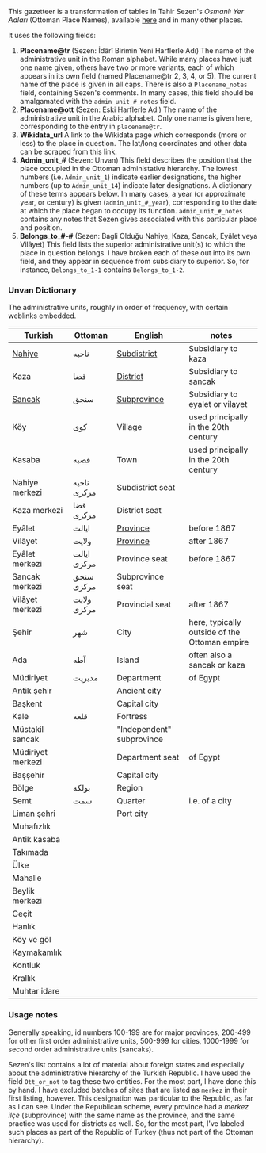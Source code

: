 This gazetteer is a transformation of tables in Tahir Sezen's *Osmanlı Yer Adları* (Ottoman Place Names), available [here](http://www.os-ar.com/osmanli_yer_isimleri.pdf) and in many other places.

It uses the following fields:

1. **Placename@tr** (Sezen: İdârî Birimin Yeni Harflerle Adı) The name of the administrative unit in the Roman alphabet. While many places have just one name given, others have two or more variants, each of which appears in its own field (named Placename@tr 2, 3, 4, or 5). The current name of the place is given in all caps. There is also a `Placename_notes` field, containing Sezen's comments. In many cases, this field should be amalgamated with the `admin_unit_#_notes` field.
2. **Placename@ott** (Sezen: Eski Harflerle Adı) The name of the administrative unit in the Arabic alphabet. Only one name is given here, corresponding to the entry in `placename@tr`.
3. **Wikidata_url** A link to the Wikidata page which corresponds (more or less) to the place in question. The lat/long coordinates and other data can be scraped from this link.
4. **Admin_unit_#** (Sezen: Unvan) This field describes the position that the place occupied in the Ottoman administative hierarchy. The lowest numbers (i.e. `Admin_unit_1`) indicate earlier designations, the higher numbers (up to `Admin_unit_14`) indicate later designations. A dictionary of these terms appears below. In many cases, a year (or approximate year, or century) is given (`admin_unit_#_year`), corresponding to the date at which the place began to occupy its function. `admin_unit_#_notes` contains any notes that Sezen gives associated with this particular place and position. 
5. **Belongs_to_#-#** (Sezen: Bagli Olduğu Nahiye, Kaza, Sancak, Eyâlet veya Vilâyet) This field lists the superior administrative unit(s) to which the place in question belongs. I have broken each of these out into its own field, and they appear in sequence from subsidiary to superior. So, for instance, `Belongs_to_1-1` contains `Belongs_to_1-2`.

### Unvan Dictionary
The administrative units, roughly in order of frequency, with certain weblinks embedded.

Turkish|Ottoman|English|notes
---|---|---|---
[Nahiye](https://tr.wikipedia.org/wiki/Bucak_%28idari_birim%29)|ناحيه|[Subdistrict](https://en.wikipedia.org/wiki/Nahiye_%28Ottoman%29)|Subsidiary to kaza
Kaza|قضا|[District](https://en.wikipedia.org/wiki/Kaza)|Subsidiary to sancak
[Sancak](https://tr.wikipedia.org/wiki/Sancak_%28y%C3%B6netim_b%C3%B6l%C3%BCm%C3%BC%29)|سنجق|[Subprovince](https://en.wikipedia.org/wiki/Sanjak)|Subsidiary to eyalet or vilayet
Köy|كوى|Village|used principally in the 20th century
Kasaba|قصبه|Town|used principally in the 20th century
Nahiye merkezi|ناحيه مركزى|Subdistrict seat|
Kaza merkezi|قضا مركزى|District seat|
Eyâlet|ايالت|[Province](https://en.wikipedia.org/wiki/Eyalet)|before 1867
Vilâyet|ولايت|[Province](https://en.wikipedia.org/wiki/Vilayet)|after 1867
Eyâlet merkezi|ايالت مركزى|Province seat|before 1867
Sancak merkezi|سنجق مركزى|Subprovince seat|
Vilâyet merkezi|ولايت مركزى|Provincial seat|after 1867
Şehir|شهر|City|here, typically outside of the Ottoman empire
Ada|آطه|Island|often also a sancak or kaza
Müdiriyet|مديريت|Department|of Egypt
Antik şehir||Ancient city|
Başkent||Capital city|
Kale|قلعه|Fortress|
Müstakil sancak||"Independent" subprovince|
Müdiriyet merkezi||Department seat|of Egypt
Başşehir||Capital city|
Bölge|بولكه|Region|
Semt|سمت|Quarter|i.e. of a city
Liman şehri||Port city|
Muhafızlık|||
Antik kasaba|||
Takımada|||
Ülke|||
Mahalle|||
Beylik merkezi|||
Geçit|||
Hanlık|||
Köy ve göl|||
Kaymakamlık|||
Kontluk|||
Krallık|||
Muhtar idare|||

### Usage notes

Generally speaking, id numbers 100-199 are for major provinces, 200-499 for other first order administrative units, 500-999 for cities, 1000-1999 for second order administrative units (sancaks).

Sezen's list contains a lot of material about foreign states and especially about the administrative hierarchy of the Turkish Republic. I have used the field `Ott_or_not` to tag these two entities. For the most part, I have done this by hand. I have excluded batches of sites that are listed as `merkez` in their first listing, however. This designation was particular to the Republic, as far as I can see. Under the Republican scheme, every province had a _merkez ilçe_ (subprovince) with the same name as the province, and the same practice was used for districts as well. So, for the most part, I've labeled such places as part of the Republic of Turkey (thus not part of the Ottoman hierarchy).
